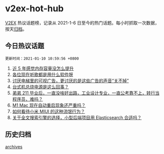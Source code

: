 # v2ex-hot-hub

[V2EX](https://www.v2ex.com/) 热议话题榜，记录从 2021-1-6 日至今的热门话题。每小时抓取一次数据，按天[归档](./archives)。

## 今日热议话题

`更新时间：2021-01-10 10:59:56 +0800`

1. [近 5 年感觉内存容量没怎么提升](https://www.v2ex.com/t/743337)
1. [各位现在听歌都是用什么软件呀](https://www.v2ex.com/t/743394)
1. [讨厌电梯里的可视广告，更讨厌的是这些广告的声音“关不掉”](https://www.v2ex.com/t/743413)
1. [台式机总烧电源是这么回事？](https://www.v2ex.com/t/743336)
1. [弟弟 211 毕业后，一直没啥好出路，工业设计专业，一直公考靠不上，转行当程序员，难吗？](https://www.v2ex.com/t/743322)
1. [M1 Mac 现在自动重启现象还严重吗？](https://www.v2ex.com/t/743405)
1. [如何看待小米 MIUI 的这种流氓行为？](https://www.v2ex.com/t/743466)
1. [关于全文搜索引擎的选择，小型后端项目用 Elasticsearch 合适吗？](https://www.v2ex.com/t/743402)

## 历史归档

[archives](./archives)
